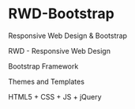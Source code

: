 # RWD-Bootstrap
Responsive Web Design &amp; Bootstrap

RWD - Responsive Web Design

Bootstrap Framework

Themes and Templates

HTML5 + CSS + JS + jQuery


